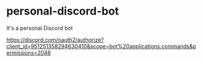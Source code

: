 # personal-discord-bot
It's a personal Discord bot

https://discord.com/oauth2/authorize?client_id=951251358294630410&scope=bot%20applications.commands&permissions=2048